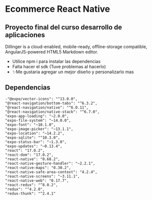# Ecommerce React Native
## Proyecto final del curso desarrollo de aplicaciones

Dillinger is a cloud-enabled, mobile-ready, offline-storage compatible,
AngularJS-powered HTML5 Markdown editor.

- Utilice npm i para instalar las dependencias
- Falta hacer el sdk (Tuve problemas al hacerlo)
- ✨Me gustaria agregar  un mejor diseño  y personalizarlo mas

## Dependencias


    -"@expo/vector-icons": "^13.0.0",
    "@react-navigation/bottom-tabs": "^6.3.2",
    "@react-navigation/native": "^6.0.11",
    "@react-navigation/native-stack": "^6.7.0", 
    "expo-app-loading": "~2.0.0",
    "expo-file-system": "~14.0.0",
    "expo-font": "~10.1.0",
    "expo-image-picker": "~13.1.1",
    "expo-location": "~14.2.2",
    "expo-sqlite": "^10.3.0",
    "expo-status-bar": "~1.3.0",
    "expo-updates": "~0.13.4",
    "react": "17.0.2",
    "react-dom": "17.0.2",
    "react-native": "0.68.2",
    "react-native-gesture-handler": "~2.2.1",
    "react-native-maps": "0.30.2",
    "react-native-safe-area-context": "4.2.4",
    "react-native-screens": "~3.11.1",
    "react-native-web": "0.17.7",
    "react-redux": "^8.0.2",
    "redux": "^4.2.0",
    "redux-thunk": "^2.4.1"
 

